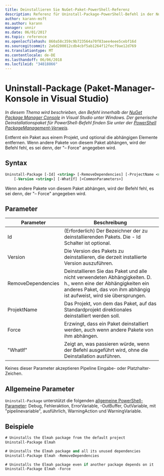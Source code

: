 ```yaml
---
title: Deinstallieren Sie NuGet-Paket-PowerShell-Referenz
description: Referenz für Uninstall-Package-PowerShell-Befehl in der NuGet-Paket-Manager-Konsole in Visual Studio.
author: karann-msft
ms.author: karann
manager: unnir
ms.date: 06/01/2017
ms.topic: reference
ms.openlocfilehash: 860a58c359c9b723564a70f83aee4eee5cebf16d
ms.sourcegitcommit: 2a6d200012cdb4cbf5ab1264f12fecf9ae12d769
ms.translationtype: MT
ms.contentlocale: de-DE
ms.lasthandoff: 06/06/2018
ms.locfileid: "34818866"
---
```

# <a name="uninstall-package-package-manager-console-in-visual-studio"></a>Uninstall-Package (Paket-Manager-Konsole in Visual Studio)

*In diesem Thema wird beschrieben, den Befehl innerhalb der [NuGet Package Manager Console](package-manager-console.md) in Visual Studio unter Windows. Der generische Deinstallationspaket für PowerShell-Befehl finden Sie unter der [PowerShell PackageManagement-Verweis](/powershell/module/packagemanagement/?view=powershell-6).*

Entfernt ein Paket aus einem Projekt, und optional die abhängigen Elemente entfernen. Wenn andere Pakete von diesem Paket abhängen, wird der Befehl fehl, es sei denn, der "– Force" angegeben wird.

## <a name="syntax"></a>Syntax

```ps
Uninstall-Package [-Id] <string> [-RemoveDependencies] [-ProjectName <string>] [-Force]
    [-Version <string>] [-WhatIf] [<CommonParameters>]
```

Wenn andere Pakete von diesem Paket abhängen, wird der Befehl fehl, es sei denn, der "– Force" angegeben wird.

## <a name="parameters"></a>Parameter

| Parameter | Beschreibung |
| --- | --- |
| Id | (Erforderlich) Der Bezeichner der zu deinstallierenden Pakets. Die - Id Schalter ist optional. |
| Version | Die Version des Pakets zu deinstallieren, die derzeit installierte Version auszuführen. |
| RemoveDependencies | Deinstallieren Sie das Paket und alle nicht verwendeten Abhängigkeiten. D. h., wenn eine der Abhängigkeiten ein anderes Paket, das von ihm abhängig ist aufweist, wird sie übersprungen. |
| ProjektName | Das Projekt, von dem das Paket, auf das Standardprojekt direktionales deinstalliert werden soll. |
| Force | Erzwingt, dass ein Paket deinstalliert werden, auch wenn andere Pakete von ihm abhängen. |
| "WhatIf" | Zeigt an, was passieren würde, wenn der Befehl ausgeführt wird, ohne die Deinstallation ausführen. |

Keines dieser Parameter akzeptieren Pipeline Eingabe- oder Platzhalter-Zeichen.

## <a name="common-parameters"></a>Allgemeine Parameter

`Uninstall-Package` unterstützt die folgenden [allgemeine PowerShell-Parameter](http://go.microsoft.com/fwlink/?LinkID=113216): Debug, Fehleraktion, ErrorVariable, -OutBuffer, OutVariable, mit "pipelinevariable", ausführlich, WarningAction und WarningVariable.

## <a name="examples"></a>Beispiele

```ps
# Uninstalls the Elmah package from the default project
Uninstall-Package Elmah

# Uninstalls the Elmah package and all its unused dependencies
Uninstall-Package Elmah -RemoveDependencies 

# Uninstalls the Elmah package even if another package depends on it
Uninstall-Package Elmah -Force
```
